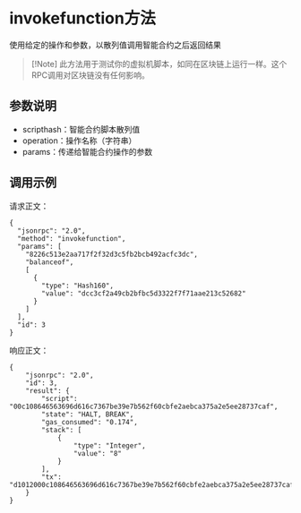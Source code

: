 # invokefunction方法

使用给定的操作和参数，以散列值调用智能合约之后返回结果

>  [!Note] 此方法用于测试你的虚拟机脚本，如同在区块链上运行一样。这个RPC调用对区块链没有任何影响。

## 参数说明

- scripthash：智能合约脚本散列值
- operation：操作名称（字符串）
- params：传递给智能合约操作的参数

## 调用示例

请求正文：

```
{
  "jsonrpc": "2.0",
  "method": "invokefunction",
  "params": [
    "8226c513e2aa717f2f32d3c5fb2bcb492acfc3dc",
    "balanceof",
    [
      {
        "type": "Hash160",
        "value": "dcc3cf2a49cb2bfbc5d3322f7f71aae213c52682"
      }
    ]
  ],
  "id": 3
}
```

响应正文：

```
{
    "jsonrpc": "2.0",
    "id": 3,
    "result": {
        "script": "00c108646563696d616c7367be39e7b562f60cbfe2aebca375a2e5ee28737caf",
        "state": "HALT, BREAK",
        "gas_consumed": "0.174",
        "stack": [
            {
                "type": "Integer",
                "value": "8"
            }
        ],
        "tx": "d1012000c108646563696d616c7367be39e7b562f60cbfe2aebca375a2e5ee28737caf000000000000000000000000"
    }
}
```

